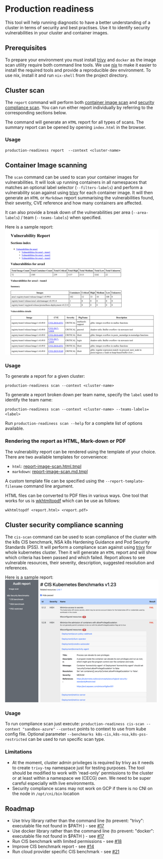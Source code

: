 # Production readiness

This tool will help running diagnostic to have a better understanding of a cluster in terms of security and best practises.
Use it to identify security vulnerabilities in your cluster and container images. 

## Prerequisites

To prepare your environment you must install [trivy](https://github.com/aquasecurity/trivy) and `docker`
as the image scan utility require both command line tools.
We use [nix](https://nixos.org/download.html) to make it easier to install the required tools 
and provide a reproducible dev environment.
To use nix, install it and run `nix-shell` from the project directory.

## Cluster scan

The `report` command will perform both [container image scan](#Container-image-scanning) and [security compliance scan](#Cluster-security-compliance-scanning).
You can run either report individually by referring to the corresponding sections below. 

The command will generate an `HTML` report for all types of scans. 
The summary report can be opened by opening `index.html` in the browser.

### Usage 

```
production-readiness report  --context <cluster-name>
```

## Container Image scanning

The `scan` command can be used to scan your container images for vulnerabilities.
It will look up running containers in all namespaces that matches an optional label selector (`--filters-labels`)
and perform a vulnerability scan against using [trivy](https://github.com/aquasecurity/trivy) for each container image.
It will then generate an `HTML` or `Markdown` report summarising the vulnerabilities found, their severity, CVE reference
and how many containers are affected.

It can also provide a break down of the vulnerabilities per area (`--area-labels`) / team (`--teams-labels`) when specified.

Here is a sample report:
![Sample Report](sample-report-extract.png)

### Usage

To generate a report for a given cluster:
```
production-readiness scan --context <cluster-name>
```

To generate a report broken down per team name, specify the `label` used to identify the team name:
```
production-readiness scan --context <cluster-name> --teams-labels=<label>
```

Run `production-readiness scan --help` for a complete list of options available.


### Rendering the report as HTML, Mark-down or PDF

The vulnerability report can be rendered using the template of your choice.
There are two available templates for convenience:
- `html`: [report-image-scan.html.tmpl](./report-image-scan.html.tmpl)
- `markdown`: [report-image-scan.md.tmpl](./report-image-scan.md.tmpl)

A custom template file can be specified using the `--report-template-filename` command line argument.

HTML files can be converted to PDF files in various ways.
One tool that works for us is [wkhtmltopdf](https://wkhtmltopdf.org/downloads.html) which can be use as follows:
```
wkhtmltopdf <report.html> <report.pdf>
```

## Cluster security compliance scanning

The `cis-scan` command can be used to scan compliance of the cluster with the k8s CIS benchmark, NSA k8s Hardening Guidance and Pod Security Standards (PSS).
It will perform a compliance scan against using [trivy](https://github.com/aquasecurity/trivy) for whole kubernetes cluster.
Then it will generate an `HTML` report and will show which criteria has been passed and which failed.
Report allows to see vulnerable resources, their severity, description, suggested resolution and references.

Here is a sample report:
![Sample Report](sample-CIS-report.png)


### Usage

To run compliance scan just execute: `production-readiness cis-scan --context "sandbox-azure"` 
`--context` points to context to use from kube config file.
Optional parameter `--benchmarks k8s-cis,k8s-nsa,k8s-pss-restricted` can be used to run specific scan type.

### Limitations

- At the moment, cluster admin privileges is required by trivy as it needs to create `trivy-tmp` namespace just for testing purposes. The tool should be modified to work with 'read-only' permissions to the cluster or at least within a namespace we (CECG) own. We need to be super careful especially with live environments.
- Security compliance scans may not work on GCP if there is no CNI on the node in `/opt/cni/bin` location

## Roadmap

- Use trivy library rather than the command line (to prevent: "trivy": executable file not found in $PATH ) - see [#17](https://github.com/coreeng/prod-readiness/issues/17)
- Use docker library rather than the command line (to prevent: "docker": executable file not found in $PATH ) - see [#17](https://github.com/coreeng/prod-readiness/issues/17)
- Run CIS benchmark with limited permissions - see [#18](https://github.com/coreeng/prod-readiness/issues/18)
- Improve CIS benchmark report - see [#14](https://github.com/coreeng/prod-readiness/issues/14)
- Run cloud provider specific CIS benchmark - see [#21](https://github.com/coreeng/prod-readiness/issues/21)
